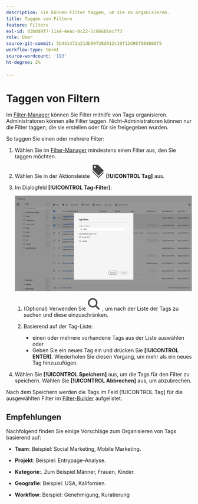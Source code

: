 ```yaml
---
description: Sie können Filter taggen, um sie zu organisieren.
title: Taggen von Filtern
feature: Filters
exl-id: d3b8d9f7-11a4-4eac-8c22-5c86601ec7f3
role: User
source-git-commit: 5b441472a21db99728d012c19f12d98f984086f5
workflow-type: tm+mt
source-wordcount: '193'
ht-degree: 2%

---
```


# Taggen von Filtern

Im [Filter-Manager](manage-filters.md) können Sie Filter mithilfe von Tags organisieren. Administratoren können alle Filter taggen. Nicht-Administratoren können nur die Filter taggen, die sie erstellen oder für sie freigegeben wurden.

So taggen Sie einen oder mehrere Filter:

1. Wählen Sie im [Filter-Manager](manage-filters.md) mindestens einen Filter aus, den Sie taggen möchten.
1. Wählen Sie in der Aktionsleiste ![Beschriftungen](/help/assets/icons/Labels.svg) **[!UICONTROL Tag]** aus.
1. Im Dialogfeld **[!UICONTROL Tag-Filter]**:

   ![Dialogfeld &quot;Tag Filters&quot;](assets/tag-filter-dialog.png)

   1. (Optional) Verwenden Sie ![Suchen](/help/assets/icons/Search.svg) , um nach der Liste der Tags zu suchen und diese einzuschränken.

   2. Basierend auf der Tag-Liste:

      * einen oder mehrere vorhandene Tags aus der Liste auswählen oder
      * Geben Sie ein neues Tag ein und drücken Sie **[!UICONTROL ENTER]**. Wiederholen Sie diesen Vorgang, um mehr als ein neues Tag hinzuzufügen.

1. Wählen Sie **[!UICONTROL Speichern]** aus, um die Tags für den Filter zu speichern. Wählen Sie **[!UICONTROL Abbrechen]** aus, um abzubrechen.

Nach dem Speichern werden die Tags im Feld [!UICONTROL Tag] für die ausgewählten Filter im [Filter-Builder](filter-builder.md) aufgelistet.


## Empfehlungen

Nachfolgend finden Sie einige Vorschläge zum Organisieren von Tags basierend auf:

* **Team**: Beispiel: Social Marketing, Mobile Marketing.

* **Projekt**: Beispiel: Entrypage-Analyse.

* **Kategorie**:. Zum Beispiel Männer, Frauen, Kinder.

* **Geografie**: Beispiel: USA, Kalifornien.

* **Workflow**: Beispiel: Genehmigung, Kuratierung

